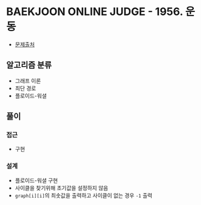 # BAEKJOON ONLINE JUDGE - 1956. 운동

- [문제출처](https://www.acmicpc.net/problem/1956 '1956. 운동')

## 알고리즘 분류

- 그래프 이론
- 최단 경로
- 플로이드-워셜

## 풀이

### 접근

- 구현

### 설계

- 플로이드-워셜 구현
- 사이클을 찾기위해 초기값을 설정하지 않음
- `graph[i][i]`의 최솟값을 출력하고 사이클이 없는 경우 `-1` 출력
